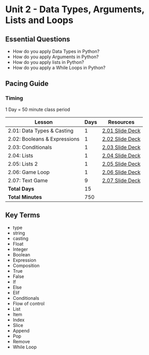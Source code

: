 # Unit 2 - Data Types, Arguments, Lists and Loops

## Essential Questions

* How do you apply Data Types in Python?
* How do you apply Arguments in Python?
* How do you apply lists in Python?
* How do you apply a While Loops in Python?

## Pacing Guide

### Timing

1 Day = 50 minute class period

| Lesson | Days | Resources |
| ------ | -------------- | ---------|
| 2.01: Data Types & Casting | 1 | [2.01 Slide Deck][] |
| 2.02: Booleans & Expressions | 1 | [2.02 Slide Deck][] |
| 2.03: Conditionals | 1 | [2.03 Slide Deck][] |
| 2.04: Lists | 1 | [2.04 Slide Deck][] |
| 2.05: Lists 2 | 1 | [2.05 Slide Deck][] |
| 2.06: Game Loop | 1 | [2.06 Slide Deck][] |
| 2.07: Text Game | 9 | [2.07 Slide Deck][] |
| **Total Days** | 15  | |
| **Total Minutes** | 750 | |

## Key Terms

* type
* string
* casting
* Float
* Integer
* Boolean
* Expression
* Composition
* True
* False
* If
* Else
* Elif
* Conditionals
* Flow of control
* List
* Item
* Index
* Slice
* Append
* Pop
* Remove
* While Loop

[2.01 Slide Deck]: https://github.com/TEALSK12/2nd-semester-introduction-to-computer-science/raw/master/units/2_unit/slidedecks/Intro%20Python%202.01%20TEALS.pptx
[2.02 Slide Deck]: https://github.com/TEALSK12/2nd-semester-introduction-to-computer-science/raw/master/units/2_unit/slidedecks/Intro%20Python%202.02%20TEALS.pptx
[2.03 Slide Deck]: https://github.com/TEALSK12/2nd-semester-introduction-to-computer-science/raw/master/units/2_unit/slidedecks/Intro%20Python%202.03%20TEALS.pptx
[2.04 Slide Deck]: https://github.com/TEALSK12/2nd-semester-introduction-to-computer-science/raw/master/units/2_unit/slidedecks/Intro%20Python%202.04%20TEALS.pptx
[2.05 Slide Deck]: https://github.com/TEALSK12/2nd-semester-introduction-to-computer-science/raw/master/units/2_unit/slidedecks/Intro%20Python%202.05%20TEALS.pptx
[2.06 Slide Deck]: https://github.com/TEALSK12/2nd-semester-introduction-to-computer-science/raw/master/units/2_unit/slidedecks/Intro%20Python%202.06%20TEALS.pptx
[2.07 Slide Deck]: https://github.com/TEALSK12/2nd-semester-introduction-to-computer-science/raw/master/units/2_unit/slidedecks/Intro%20Python%202.07%20TEALS.pptx
